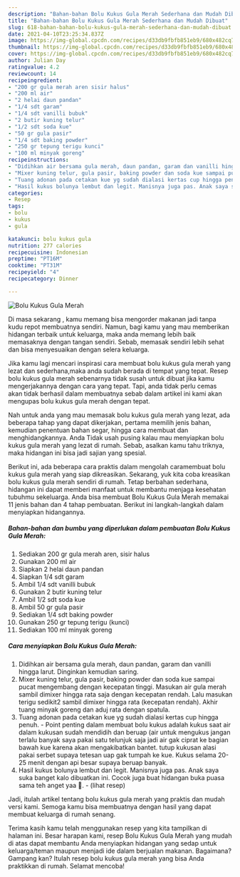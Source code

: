 ```yaml
---
description: "Bahan-bahan Bolu Kukus Gula Merah Sederhana dan Mudah Dibuat"
title: "Bahan-bahan Bolu Kukus Gula Merah Sederhana dan Mudah Dibuat"
slug: 618-bahan-bahan-bolu-kukus-gula-merah-sederhana-dan-mudah-dibuat
date: 2021-04-10T23:25:34.837Z
image: https://img-global.cpcdn.com/recipes/d33db9fbfb851eb9/680x482cq70/bolu-kukus-gula-merah-foto-resep-utama.jpg
thumbnail: https://img-global.cpcdn.com/recipes/d33db9fbfb851eb9/680x482cq70/bolu-kukus-gula-merah-foto-resep-utama.jpg
cover: https://img-global.cpcdn.com/recipes/d33db9fbfb851eb9/680x482cq70/bolu-kukus-gula-merah-foto-resep-utama.jpg
author: Julian Day
ratingvalue: 4.2
reviewcount: 14
recipeingredient:
- "200 gr gula merah aren sisir halus"
- "200 ml air"
- "2 helai daun pandan"
- "1/4 sdt garam"
- "1/4 sdt vanilli bubuk"
- "2 butir kuning telur"
- "1/2 sdt soda kue"
- "50 gr gula pasir"
- "1/4 sdt baking powder"
- "250 gr tepung terigu kunci"
- "100 ml minyak goreng"
recipeinstructions:
- "Didihkan air bersama gula merah, daun pandan, garam dan vanilli hingga larut. Dinginkan kemudian saring."
- "Mixer kuning telur, gula pasir, baking powder dan soda kue sampai pucat mengembang dengan kecepatan tinggi. Masukan air gula merah sambil dimixer hingga rata saja dengan kecepatan rendah. Lalu masukan terigu sedikit2 sambil dimixer hingga rata (kecepatan rendah). Akhir tuang minyak goreng dan aduj rata dengan spatula."
- "Tuang adonan pada cetakan kue yg sudah dialasi kertas cup hingga penuh. Point penting dalam membuat bolu kukus adalah kukus saat air dalam kukusan sudah mendidih dan beruap (air untuk mengukus jangan terlalu banyak saya pakai satu telunjuk saja jadi air gak ciprat ke bagian bawah kue karena akan mengakibatkan bantet. tutup kukusan alasi pakai serbet supaya tetesan uap gak tumpah ke kue. Kukus selama 20-25 menit dengan api besar supaya beruap banyak."
- "Hasil kukus bolunya lembut dan legit. Manisnya juga pas. Anak saya suka banget kalo dibuatkan ini. Cocok juga buat hidangan buka puasa sama teh anget yaa 🤤.           (lihat resep)"
categories:
- Resep
tags:
- bolu
- kukus
- gula

katakunci: bolu kukus gula 
nutrition: 277 calories
recipecuisine: Indonesian
preptime: "PT16M"
cooktime: "PT31M"
recipeyield: "4"
recipecategory: Dinner

---
```



![Bolu Kukus Gula Merah](https://img-global.cpcdn.com/recipes/d33db9fbfb851eb9/680x482cq70/bolu-kukus-gula-merah-foto-resep-utama.jpg)

Di masa  sekarang , kamu memang bisa mengorder makanan jadi tanpa kudu repot membuatnya sendiri. Namun, bagi kamu yang mau memberikan hidangan terbaik untuk keluarga, maka anda memang lebih baik memasaknya dengan tangan sendiri. Sebab, memasak sendiri lebih sehat dan bisa menyesuaikan dengan selera keluarga.

Jika kamu lagi mencari inspirasi cara membuat bolu kukus gula merah yang lezat dan sederhana,maka anda sudah berada di tempat yang tepat. Resep bolu kukus gula merah  sebenarnya tidak susah untuk dibuat jika kamu mengerjakannya dengan cara yang tepat. Tapi, anda tidak perlu cemas akan tidak berhasil dalam membuatnya 
sebab dalam artikel ini kami akan mengupas bolu kukus gula merah dengan tepat.  



Nah untuk anda yang mau memasak bolu kukus gula merah yang lezat, ada beberapa tahap yang dapat dikerjakan, pertama memilih jenis bahan, kemudian penentuan bahan segar, hingga cara membuat dan menghidangkannya. Anda Tidak usah pusing kalau mau menyiapkan bolu kukus gula merah yang lezat di rumah. Sebab, asalkan kamu  tahu triknya, maka hidangan ini bisa jadi sajian yang spesial.

Berikut ini, ada beberapa cara praktis  dalam mengolah caramembuat bolu kukus gula merah yang siap dikreasikan. Sekarang, yuk kita coba kreasikan bolu kukus gula merah sendiri di rumah. Tetap berbahan sederhana, hidangan ini dapat memberi manfaat untuk membantu menjaga kesehatan tubuhmu sekeluarga. Anda bisa membuat Bolu Kukus Gula Merah memakai 11 jenis bahan dan 4 tahap pembuatan. Berikut ini langkah-langkah dalam menyiapkan hidangannya.

<!--inarticleads1-->

##### Bahan-bahan dan bumbu yang diperlukan dalam pembuatan Bolu Kukus Gula Merah:

1. Sediakan 200 gr gula merah aren, sisir halus
1. Gunakan 200 ml air
1. Siapkan 2 helai daun pandan
1. Siapkan 1/4 sdt garam
1. Ambil 1/4 sdt vanilli bubuk
1. Gunakan 2 butir kuning telur
1. Ambil 1/2 sdt soda kue
1. Ambil 50 gr gula pasir
1. Sediakan 1/4 sdt baking powder
1. Gunakan 250 gr tepung terigu (kunci)
1. Sediakan 100 ml minyak goreng




<!--inarticleads2-->

##### Cara menyiapkan Bolu Kukus Gula Merah:

1. Didihkan air bersama gula merah, daun pandan, garam dan vanilli hingga larut. Dinginkan kemudian saring.
1. Mixer kuning telur, gula pasir, baking powder dan soda kue sampai pucat mengembang dengan kecepatan tinggi. Masukan air gula merah sambil dimixer hingga rata saja dengan kecepatan rendah. Lalu masukan terigu sedikit2 sambil dimixer hingga rata (kecepatan rendah). Akhir tuang minyak goreng dan aduj rata dengan spatula.
1. Tuang adonan pada cetakan kue yg sudah dialasi kertas cup hingga penuh. - Point penting dalam membuat bolu kukus adalah kukus saat air dalam kukusan sudah mendidih dan beruap (air untuk mengukus jangan terlalu banyak saya pakai satu telunjuk saja jadi air gak ciprat ke bagian bawah kue karena akan mengakibatkan bantet. tutup kukusan alasi pakai serbet supaya tetesan uap gak tumpah ke kue. Kukus selama 20-25 menit dengan api besar supaya beruap banyak.
1. Hasil kukus bolunya lembut dan legit. Manisnya juga pas. Anak saya suka banget kalo dibuatkan ini. Cocok juga buat hidangan buka puasa sama teh anget yaa 🤤. -           (lihat resep)




Jadi, itulah artikel tentang  bolu kukus gula merah  yang praktis dan mudah versi kami. Semoga kamu bisa membuatnya dengan hasil yang dapat membuat keluarga di rumah senang. 

Terima kasih kamu telah menggunakan resep yang kita tampilkan di halaman ini. Besar harapan kami, resep  Bolu Kukus Gula Merah yang mudah di atas dapat membantu Anda menyiapkan hidangan yang sedap untuk keluarga/teman maupun menjadi ide dalam berjualan makanan. Bagaimana? Gampang kan? Itulah resep bolu kukus gula merah yang bisa Anda praktikkan di rumah. Selamat mencoba!

